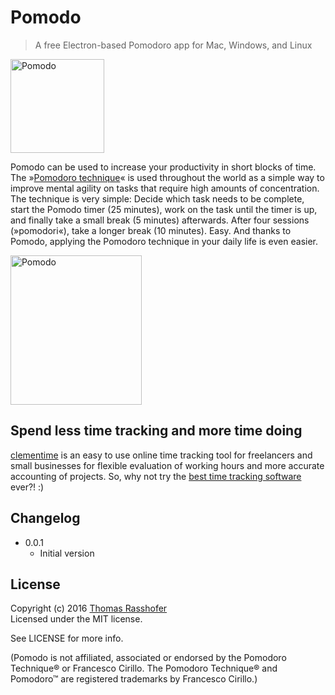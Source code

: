 # Pomodo

> A free Electron-based Pomodoro app for Mac, Windows, and Linux

<img src="https://cdn.rawgit.com/rasshofer/pomodo/master/logo.svg" alt="Pomodo" width="150" height="150">

Pomodo can be used to increase your productivity in short blocks of time. The »[Pomodoro technique](http://pomodorotechnique.com/)« is used throughout the world as a simple way to improve mental agility on tasks that require high amounts of concentration. The technique is very simple: Decide which task needs to be complete, start the Pomodo timer (25 minutes), work on the task until the timer is up, and finally take a small break (5 minutes) afterwards. After four sessions (»pomodori«), take a longer break (10 minutes). Easy. And thanks to Pomodo, applying the Pomodoro technique in your daily life is even easier.

<img src="https://cdn.rawgit.com/rasshofer/pomodo/master/screenshot.png" alt="Pomodo" width="210" height="239">

## Spend less time tracking and more time doing

[clementime](https://clementime.com/) is an easy to use online time tracking tool for freelancers and small businesses for flexible evaluation of working hours and more accurate accounting of projects. So, why not try the [best time tracking software](https://clementime.com/) ever?! :)

## Changelog

* 0.0.1
  * Initial version

## License

Copyright (c) 2016 [Thomas Rasshofer](http://thomasrasshofer.com/)  
Licensed under the MIT license.

See LICENSE for more info.

(Pomodo is not affiliated, associated or endorsed by the Pomodoro Technique® or Francesco Cirillo. The Pomodoro Technique® and Pomodoro™ are registered trademarks by Francesco Cirillo.)
